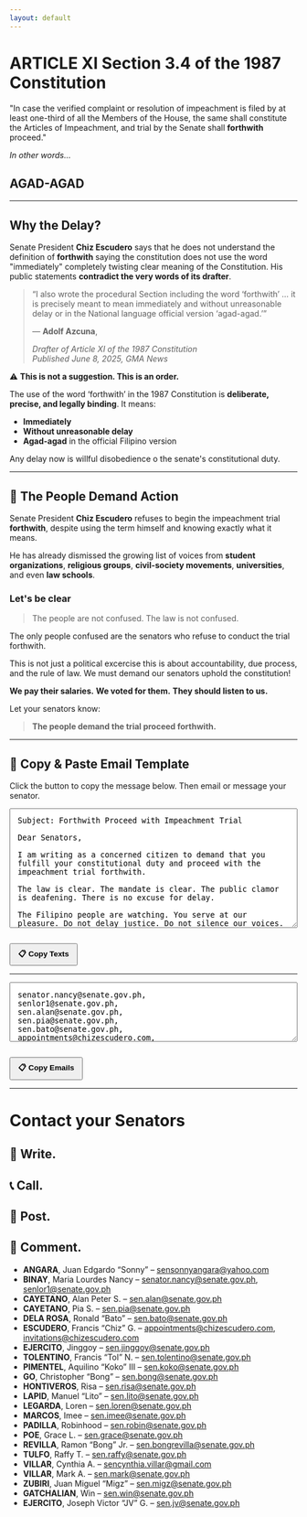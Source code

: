 ```yaml
---
layout: default
---
```



# ARTICLE XI Section 3.4 of the 1987 Constitution

"In case the verified complaint or resolution of impeachment is filed by at least one-third of all the Members of the House, the same shall constitute the Articles of Impeachment, and trial by the Senate shall **forthwith** proceed."

*In other words...*

## AGAD-AGAD

---

## Why the Delay?

Senate President **Chiz Escudero** says that he does not understand the definition of **forthwith** saying the constitution does not use the word "immediately" completely twisting clear meaning of the Constitution. His public statements **contradict the very words of its drafter**.

> “I also wrote the procedural Section including the word ‘forthwith’ … it is precisely meant to mean immediately and without unreasonable delay or in the National language official version ‘agad-agad.’”  
>
> — **Adolf Azcuna**, 
>
> *Drafter of Article XI of the 1987 Constitution*  
> *Published June 8, 2025, GMA News*

⚠️ **This is not a suggestion. This is an order.**

The use of the word ‘forthwith’ in the 1987 Constitution is **deliberate, precise, and legally binding**. It means:

- **Immediately**  
- **Without unreasonable delay**  
- **Agad-agad** in the official Filipino version


Any delay now is willful disobedience o the senate's constitutional duty. 

---


## 🚨 The People Demand Action

Senate President **Chiz Escudero** refuses to begin the impeachment trial **forthwith**, despite using the term himself and knowing exactly what it means. 

He has already dismissed the growing list of voices from **student organizations**, **religious groups**, **civil-society movements**, **universities**, and even **law schools**.

### Let's be clear

> The people are not confused. 
> The law is not confused. 

The only people confused are the senators who refuse to conduct the trial forthwith.

This is not just a political excercise this is about accountability, due process, and the rule of law. We must demand our senators uphold the constitution!

**We pay their salaries.**
**We voted for them.**
**They should listen to us.**

Let your senators know:  
> **The people demand the trial proceed forthwith.**

---

## 📝 Copy & Paste Email Template
Click the button to copy the message below. Then email or message your senator.

<textarea id="message" rows="12" style="width:100%; padding:1em; font-family:monospace;">
Subject: Forthwith Proceed with Impeachment Trial

Dear Senators,

I am writing as a concerned citizen to demand that you fulfill your constitutional duty and proceed with the impeachment trial forthwith. 

The law is clear. The mandate is clear. The public clamor is deafening. There is no excuse for delay.

The Filipino people are watching. You serve at our pleasure. Do not delay justice. Do not silence our voices.

Forthwith means immediately. agad-agad.

Sincerely,
[Your Name]
[Your City/Province]
</textarea>

<button onclick="copyMessage()" style="margin-top:1em; padding:0.5em 1em; font-weight:bold;">📋 Copy Texts</button>

<script>
function copyMessage() {
  var copyText = document.getElementById("message");
  copyText.select();
  copyText.setSelectionRange(0, 99999); // For mobile devices
  document.execCommand("copy");
  alert("Message copied to clipboard!");
}
</script>

---

<textarea id="message" rows="5" style="width:100%; padding:1em; font-family:monospace;">
senator.nancy@senate.gov.ph,
senlor1@senate.gov.ph,
sen.alan@senate.gov.ph,
sen.pia@senate.gov.ph,
sen.bato@senate.gov.ph,
appointments@chizescudero.com,
invitations@chizescudero.com,
sen.jinggoy@senate.gov.ph,
sen.tolentino@senate.gov.ph,
sen.koko@senate.gov.ph,
sen.bong@senate.gov.ph,
sen.risa@senate.gov.ph,
sen.lito@senate.gov.ph,
sen.loren@senate.gov.ph,
sen.imee@senate.gov.ph,
sen.robin@senate.gov.ph,
sen.grace@senate.gov.ph,
sen.bongrevilla@senate.gov.ph,
sen.raffy@senate.gov.ph,
sencynthia.villar@gmail.com,
sen.mark@senate.gov.ph,
sen.migz@senate.gov.ph,
sen.win@senate.gov.ph,
sen.jv@senate.gov.ph
</textarea>

<button onclick="copyMessage()" style="margin-top:1em; padding:0.5em 1em; font-weight:bold;">📋 Copy Emails</button>

<script>
function copyMessage() {
  var copyText = document.getElementById("message");
  copyText.select();
  copyText.setSelectionRange(0, 99999); // For mobile devices
  document.execCommand("copy");
  alert("Emails copied to clipboard!");
}
</script>

---

# Contact your Senators

## 📨 **Write.**  
## 📞 **Call.**  
## 📢 **Post.**  
## 💬 **Comment.**

- **ANGARA**, Juan Edgardo “Sonny” – [sensonnyangara@yahoo.com](mailto:sensonnyangara@yahoo.com)  
- **BINAY**, Maria Lourdes Nancy – [senator.nancy@senate.gov.ph](mailto:senator.nancy@senate.gov.ph), [senlor1@senate.gov.ph](mailto:senlor1@senate.gov.ph)  
- **CAYETANO**, Alan Peter S. – [sen.alan@senate.gov.ph](mailto:sen.alan@senate.gov.ph)  
- **CAYETANO**, Pia S. – [sen.pia@senate.gov.ph](mailto:sen.pia@senate.gov.ph)  
- **DELA ROSA**, Ronald “Bato” – [sen.bato@senate.gov.ph](mailto:sen.bato@senate.gov.ph)  
- **ESCUDERO**, Francis “Chiz” G. – [appointments@chizescudero.com](mailto:appointments@chizescudero.com), [invitations@chizescudero.com](mailto:invitations@chizescudero.com)  
- **EJERCITO**, Jinggoy – [sen.jinggoy@senate.gov.ph](mailto:sen.jinggoy@senate.gov.ph)  
- **TOLENTINO**, Francis “Tol” N. – [sen.tolentino@senate.gov.ph](mailto:sen.tolentino@senate.gov.ph)  
- **PIMENTEL**, Aquilino “Koko” III – [sen.koko@senate.gov.ph](mailto:sen.koko@senate.gov.ph)  
- **GO**, Christopher “Bong” – [sen.bong@senate.gov.ph](mailto:sen.bong@senate.gov.ph)  
- **HONTIVEROS**, Risa – [sen.risa@senate.gov.ph](mailto:sen.risa@senate.gov.ph)  
- **LAPID**, Manuel “Lito” – [sen.lito@senate.gov.ph](mailto:sen.lito@senate.gov.ph)  
- **LEGARDA**, Loren – [sen.loren@senate.gov.ph](mailto:sen.loren@senate.gov.ph)  
- **MARCOS**, Imee – [sen.imee@senate.gov.ph](mailto:sen.imee@senate.gov.ph)  
- **PADILLA**, Robinhood – [sen.robin@senate.gov.ph](mailto:sen.robin@senate.gov.ph)  
- **POE**, Grace L. – [sen.grace@senate.gov.ph](mailto:sen.grace@senate.gov.ph)  
- **REVILLA**, Ramon “Bong” Jr. – [sen.bongrevilla@senate.gov.ph](mailto:sen.bongrevilla@senate.gov.ph)  
- **TULFO**, Raffy T. – [sen.raffy@senate.gov.ph](mailto:sen.raffy@senate.gov.ph)  
- **VILLAR**, Cynthia A. – [sencynthia.villar@gmail.com](mailto:sencynthia.villar@gmail.com)  
- **VILLAR**, Mark A. – [sen.mark@senate.gov.ph](mailto:sen.mark@senate.gov.ph)  
- **ZUBIRI**, Juan Miguel “Migz” – [sen.migz@senate.gov.ph](mailto:sen.migz@senate.gov.ph)  
- **GATCHALIAN**, Win – [sen.win@senate.gov.ph](mailto:sen.win@senate.gov.ph)  
- **EJERCITO**, Joseph Victor “JV” G. – [sen.jv@senate.gov.ph](mailto:sen.jv@senate.gov.ph)